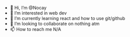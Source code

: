 - 👋 Hi, I’m @Nocay
- 👀 I’m interested in web dev
- 🌱 I’m currently learning react and how to use git/github
- 💞️ I’m looking to collaborate on nothing atm
- 📫 How to reach me N/A

<!---
Nocay/Nocay is a ✨ special ✨ repository because its `README.md` (this file) appears on your GitHub profile.
You can click the Preview link to take a look at your changes.
--->
